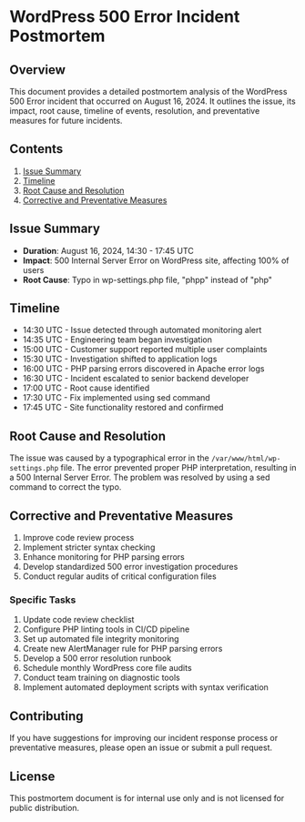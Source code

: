 # WordPress 500 Error Incident Postmortem

## Overview

This document provides a detailed postmortem analysis of the WordPress 500 Error incident that occurred on August 16, 2024. It outlines the issue, its impact, root cause, timeline of events, resolution, and preventative measures for future incidents.

## Contents

1. [Issue Summary](#issue-summary)
2. [Timeline](#timeline)
3. [Root Cause and Resolution](#root-cause-and-resolution)
4. [Corrective and Preventative Measures](#corrective-and-preventative-measures)

## Issue Summary

- **Duration**: August 16, 2024, 14:30 - 17:45 UTC
- **Impact**: 500 Internal Server Error on WordPress site, affecting 100% of users
- **Root Cause**: Typo in wp-settings.php file, "phpp" instead of "php"

## Timeline

- 14:30 UTC - Issue detected through automated monitoring alert
- 14:35 UTC - Engineering team began investigation
- 15:00 UTC - Customer support reported multiple user complaints
- 15:30 UTC - Investigation shifted to application logs
- 16:00 UTC - PHP parsing errors discovered in Apache error logs
- 16:30 UTC - Incident escalated to senior backend developer
- 17:00 UTC - Root cause identified
- 17:30 UTC - Fix implemented using sed command
- 17:45 UTC - Site functionality restored and confirmed

## Root Cause and Resolution

The issue was caused by a typographical error in the `/var/www/html/wp-settings.php` file. The error prevented proper PHP interpretation, resulting in a 500 Internal Server Error. The problem was resolved by using a sed command to correct the typo.

## Corrective and Preventative Measures

1. Improve code review process
2. Implement stricter syntax checking
3. Enhance monitoring for PHP parsing errors
4. Develop standardized 500 error investigation procedures
5. Conduct regular audits of critical configuration files

### Specific Tasks

1. Update code review checklist
2. Configure PHP linting tools in CI/CD pipeline
3. Set up automated file integrity monitoring
4. Create new AlertManager rule for PHP parsing errors
5. Develop a 500 error resolution runbook
6. Schedule monthly WordPress core file audits
7. Conduct team training on diagnostic tools
8. Implement automated deployment scripts with syntax verification

## Contributing

If you have suggestions for improving our incident response process or preventative measures, please open an issue or submit a pull request.

## License

This postmortem document is for internal use only and is not licensed for public distribution.
